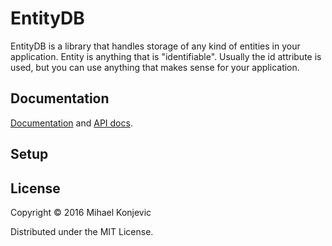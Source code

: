 # EntityDB

EntityDB is a library that handles storage of any kind of entities in your application. Entity is anything that is "identifiable". Usually the id attribute is used, but you can use anything that makes sense for your application.

## Documentation

[Documentation](http://keechma.com/04-entitydb.html) and [API docs](http://keechma.com/api/keechma.edb.html).

## Setup

## License

Copyright © 2016 Mihael Konjevic

Distributed under the MIT License.
